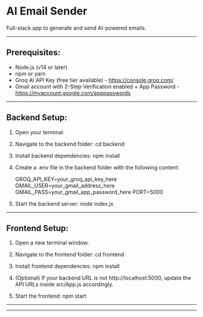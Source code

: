AI Email Sender
===============

Full-stack app to generate and send AI-powered emails.

--------------------------------------------------

Prerequisites:
--------------
- Node.js (v14 or later)
- npm or yarn
- Groq AI API Key (free tier available) - https://console.groq.com/
- Gmail account with 2-Step Verification enabled + App Password - https://myaccount.google.com/apppasswords

--------------------------------------------------
Backend Setup:
--------------

1. Open your terminal.

2. Navigate to the backend folder:
   cd backend

3. Install backend dependencies:
   npm install

4. Create a .env file in the backend folder with the following content:

   GROQ_API_KEY=your_groq_api_key_here
   GMAIL_USER=your_gmail_address_here
   GMAIL_PASS=your_gmail_app_password_here
   PORT=5000

5. Start the backend server:
   node index.js

--------------------------------------------------

Frontend Setup:
---------------

1. Open a new terminal window.

2. Navigate to the frontend folder:
   cd frontend

3. Install frontend dependencies:
   npm install

4. (Optional) If your backend URL is not http://localhost:5000,
   update the API URLs inside src/App.js accordingly.

5. Start the frontend:
   npm start

--------------------------------------------------

    
--------------------------------------------------

